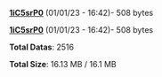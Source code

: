 [**1iC5srP0**](/data/1iC5srP0.txt) (01/01/23 - 16:42)- 508 bytes

[**1iC5srP0**](/data/1iC5srP0.txt) (01/01/23 - 16:42)- 508 bytes

**Total Datas**: 2516

**Total Size**: 16.13 MB / 16.1 MB